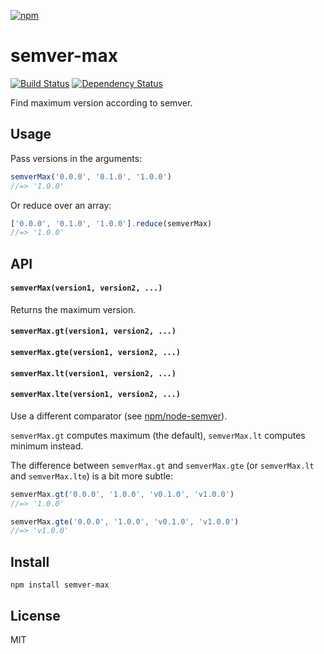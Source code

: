 [![npm](https://nodei.co/npm/semver-max.png)](https://npmjs.com/package/semver-max)

# semver-max

[![Build Status][travis-badge]][travis] [![Dependency Status][david-badge]][david]

Find maximum version according to semver.

[travis]: https://travis-ci.org/eush77/semver-max
[travis-badge]: https://travis-ci.org/eush77/semver-max.svg
[david]: https://david-dm.org/eush77/semver-max
[david-badge]: https://david-dm.org/eush77/semver-max.png

## Usage

Pass versions in the arguments:

```js
semverMax('0.0.0', '0.1.0', '1.0.0')
//=> '1.0.0'
```

Or reduce over an array:

```js
['0.0.0', '0.1.0', '1.0.0'].reduce(semverMax)
//=> '1.0.0'
```

## API

#### `semverMax(version1, version2, ...)`

Returns the maximum version.

#### `semverMax.gt(version1, version2, ...)`
#### `semverMax.gte(version1, version2, ...)`
#### `semverMax.lt(version1, version2, ...)`
#### `semverMax.lte(version1, version2, ...)`

Use a different comparator (see [npm/node-semver]).

`semverMax.gt` computes maximum (the default), `semverMax.lt` computes minimum instead.

The difference between `semverMax.gt` and `semverMax.gte` (or `semverMax.lt` and `semverMax.lte`) is a bit more subtle:

```js
semverMax.gt('0.0.0', '1.0.0', 'v0.1.0', 'v1.0.0')
//=> '1.0.0'

semverMax.gte('0.0.0', '1.0.0', 'v0.1.0', 'v1.0.0')
//=> 'v1.0.0'
```

[npm/node-semver]: https://github.com/npm/node-semver#comparison

## Install

```
npm install semver-max
```

## License

MIT
